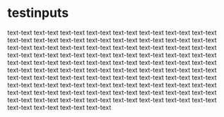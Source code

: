 # testinputs

text-text text-text text-text text-text text-text text-text text-text text-text text-text text-text text-text text-text text-text 
text-text text-text text-text text-text text-text text-text text-text text-text text-text text-text text-text text-text text-text 
text-text text-text text-text text-text text-text text-text text-text text-text text-text text-text text-text text-text text-text text-text 
text-text text-text text-text text-text text-text text-text text-text text-text text-text text-text 
text-text text-text text-text text-text text-text text-text 
text-text text-text text-text text-text text-text text-text 
text-text text-text text-text text-text text-text text-text text-text text-text text-text 
text-text text-text text-text text-text text-text text-text 
text-text text-text text-text text-text text-text text-text text-text 


